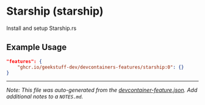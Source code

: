 
# Starship (starship)

Install and setup Starship.rs

## Example Usage

```json
"features": {
    "ghcr.io/geekstuff-dev/devcontainers-features/starship:0": {}
}
```





---

_Note: This file was auto-generated from the [devcontainer-feature.json](https://github.com/geekstuff-dev/devcontainers-features/blob/main/src/starship/devcontainer-feature.json).  Add additional notes to a `NOTES.md`._
